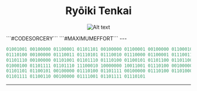 
<h1 align="center">Ryōiki Tenkai</h1>
<p align="center">
  <img src="221971.gif" alt="Alt text">
</p>
```#CODESORCERY``` ```#MAXIMUMEFFORT```
---

```ruby
01001001 00100000 01100001 01101101 00100000 01100001 00100000 01100010 01100101 01101001 01101110 01100111 00100000 01110100 01101000 01100001
01110100 00100000 01110011 01110101 01110010 01110000 01100001 01110011 01110011 01100101 01110011 00100000 01101000 01110101 01101101 01100001
01101110 00100000 01101001 01101110 01110100 01100101 01101100 01101100 01101001 01100111 01100101 01101110 01100011 01100101 00101110 00100000
01000100 01101111 01101110 11100010 10000000 10011001 01110100 00100000 01100011 01101111 01101101 01110000 01100001 01110010 01100101 00100000
01101101 01100101 00100000 01110100 01101111 00100000 01110100 01101000 01100101 00100000 01101100 01101001 01101011 01100101 01110011 00100000
01101111 01100110 00100000 01111001 01101111 01110101
```
---
